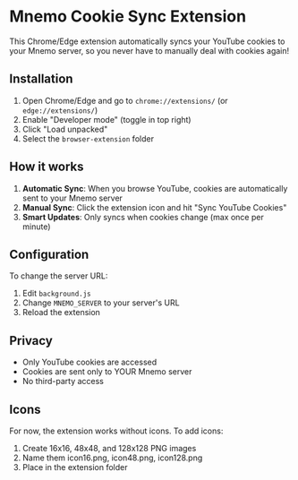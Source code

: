 # Mnemo Cookie Sync Extension

This Chrome/Edge extension automatically syncs your YouTube cookies to your Mnemo server, so you never have to manually deal with cookies again!

## Installation

1. Open Chrome/Edge and go to `chrome://extensions/` (or `edge://extensions/`)
2. Enable "Developer mode" (toggle in top right)
3. Click "Load unpacked"
4. Select the `browser-extension` folder

## How it works

1. **Automatic Sync**: When you browse YouTube, cookies are automatically sent to your Mnemo server
2. **Manual Sync**: Click the extension icon and hit "Sync YouTube Cookies"
3. **Smart Updates**: Only syncs when cookies change (max once per minute)

## Configuration

To change the server URL:
1. Edit `background.js`
2. Change `MNEMO_SERVER` to your server's URL
3. Reload the extension

## Privacy

- Only YouTube cookies are accessed
- Cookies are sent only to YOUR Mnemo server
- No third-party access

## Icons

For now, the extension works without icons. To add icons:
1. Create 16x16, 48x48, and 128x128 PNG images
2. Name them icon16.png, icon48.png, icon128.png
3. Place in the extension folder